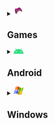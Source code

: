 <details><summary><img src="images/icons/controller.png" width="24" /> <h2>Games</h2></summary>
  <div align="center">
    <details><summary><img src="images/icons/minecraft.png" width="24" /> <h3>Minecraft</h3></summary>

| Pack | Loader |
|------|--------|
| <a href="https://www.curseforge.com/minecraft/modpacks/breakneck">Breakneck: Optimized</a> | Fabric |
| <a href="https://www.curseforge.com/minecraft/modpacks/fabulously-optimized">Fabulously Optimized</a> | Fabric |
| <a href="https://modrinth.com/modpack/remarkably">Remarkably Optimized</a> | Fabric |
| <a href="https://modrinth.com/modpack/sop">Simply Optimized</a> | Fabric |
| <a href="https://www.mediafire.com/folder/1xpbpu8zjwxh3/Minecraft">félix<i>!</i> Pack</a> | Fabric |
| <a href="https://www.curseforge.com/minecraft/modpacks/cubed-optimized">Cubed Optimized FPS</a> | Fabric |
| <a href="https://www.curseforge.com/minecraft/modpacks/optimized-forge-forge">Optimized fps</a> | Forge |
</details>
</div></details>

<details><summary><img src="images/icons/android.png" width="24" /> <h2>Android</h2></summary>
  <div align="center">
    <details><summary><h3>Software</h3></summary>

| Software | Author |  Root |
|----------|--------|-------|
| <a href="https://adaway.org/">AdAway</a> | <a href="https://github.com/AdAway">AdAway</a> | 🟩 |
| <a href="https://f-droid.org/packages/s1m.savertuner/">SaverTuner</a> | <a href="https://codeberg.org/s1m">s1m</a> | 🟥 |
| <a href="https://play.google.com/store/apps/details?id=eu.thedarken.sdm">SD Maid</a> | <a href="https://github.com/d4rken">Matthias Urhahn</a> | 🟥 |
</details>

  <details><summary><img src="images/icons/magisk.png" width="24" /> <h3>Magisk Modules</h3></summary>

| Module | Author | Version |
|--------|--------|---------|
| <a href="https://github.com/VR-25/acc">Advanced Charging Controller (ACC)</a> | <a href="https://github.com/VR-25">VR-25</a> | <a href="https://github.com/VR-25/acc/releases/latest"><img src="https://img.shields.io/github/release/VR-25/acc.svg?style=flat&color=007e5f&label=" /></a> |
| <a href="https://github.com/ez-me/ezme-nodebug">Ez-me NoDebug</a> | <a href="https://github.com/ez-me">Esteban Zapata</a> | <a href="https://github.com/Magisk-Modules-Repo/magisk-drm-disabler/releases/latest"><img src="https://img.shields.io/github/release/ez-me/ezme-nodebug.svg?style=flat&color=007e5f&label=" /></a> |
| <a href="https://github.com/Magisk-Modules-Repo/magisk-drm-disabler">Magisk DRM Disabler</a> | <a href="https://github.com/Atrate">Atrate</a> | <a href="https://github.com/Magisk-Modules-Repo/magisk-drm-disabler/releases/latest"><img src="https://img.shields.io/github/release/Magisk-Modules-Repo/magisk-drm-disabler.svg?style=flat&color=007e5f&label=" /></a> |
| <a href="https://github.com/chiteroman/PlayIntegrityFix">Play Integrity Fix</a> | <a href="https://github.com/chiteroman">Marcos</a> | <a href="https://github.com/chiteroman/PlayIntegrityFix/releases/latest"><img src="https://img.shields.io/github/release/chiteroman/PlayIntegrityFix.svg?style=flat&color=007e5f&label=" /></a> |
| <a href="https://github.com/ez-me/Simple_BootloopSaver">Simple Bootloop Saver</a> | <a href="https://github.com/ez-me">Esteban Zapata</a> | <a href="modules/Simple_BootloopSaver-v2.zip?raw=true"><img src="https://img.shields.io/badge/v2-007e5f" /></a> |
| <a href="https://github.com/gloeyisk/universal-gms-doze">Universal GMS Doze</a> | <a href="https://github.com/gloeyisk">Gilang Iskandar </a> | <a href="https://github.com/gloeyisk/universal-gms-doze/releases/latest"><img src="https://img.shields.io/github/release/gloeyisk/universal-gms-doze.svg?style=flat&color=007e5f&label=" /></a> |
</details>
</div></details>

<details><summary><img src="images/icons/windows.png" width="24" /> <h2>Windows</h2></summary>
  <div align="center">

| Software | Author | Tutorial |
|----------|--------|----------|
| <a href="https://github.com/ChrisTitusTech/winutil#usage">Chris Titus Tech's Windows Utility</a> | <a href="https://github.com/ChrisTitusTech"><img width="250" src="https://github.com/ChrisTitusTech/ChrisTitusTech/blob/main/ctt-600px-github.png?raw=true" /></a> | <a href="https://farside.link/invidious/watch?v=92SM8Az5QVM"><img src="images/icons/youtube.svg" width="32" /></a> |
| <a href="https://github.com/undergroundwires/privacy.sexy#readme">privacy.sexy</a> | <a href="https://github.com/undergroundwires"><img width="50" src="https://avatars.githubusercontent.com/u/15555035" /></a> | <a href="https://github.com/undergroundwires/privacy.sexy#get-started"><img src="images/icons/github.svg" width="32" /></a>
</div></details>
